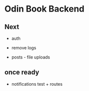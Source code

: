# Odin Book Backend

## Next

- auth
- remove logs

- posts - file uploads

## once ready

- notifications test + routes

